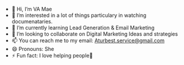 - 👋 Hi, I’m VA Mae
- 👀 I’m interested in a lot of things particulary in watching documenataries.
- 🌱 I’m currently learning Lead Generation & Email Marketing
- 💞️ I’m looking to collaborate on Digital Marketing Ideas and strategies
- 📫 You can reach me to my email: Aturbest.service@gmail.com
- 😄 Pronouns: She 
- ⚡ Fun fact: I love helping people💞️

<!---
Aleihs001/Aleihs001 is a ✨ special ✨ repository because its `README.md` (this file) appears on your GitHub profile.
You can click the Preview link to take a look at your changes.
--->

